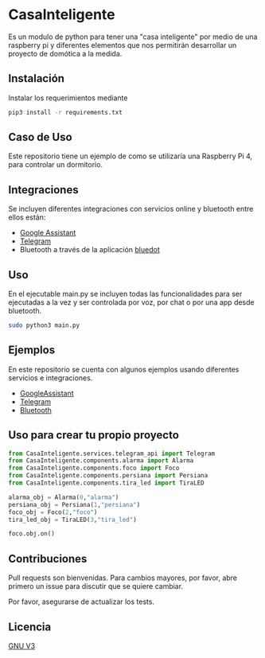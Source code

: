 # CasaInteligente

Es un modulo de python para tener una "casa inteligente" por medio de una raspberry pi y diferentes elementos que nos permitirán desarrollar un proyecto de domótica a la medida.

## Instalación

Instalar los requerimientos mediante 

```bash
pip3 install -r requirements.txt
```

## Caso de Uso
Este repositorio tiene un ejemplo de como se utilizaría una Raspberry Pi 4, para controlar un dormitorio.

## Integraciones
Se incluyen diferentes integraciones con servicios online y bluetooth entre ellos están:

* [Google Assistant](https://assistant.google.com/intl/es_es/)
* [Telegram](https://telegram.org/)
* Bluetooth a través de la aplicación [bluedot](https://play.google.com/store/apps/details?id=com.stuffaboutcode.bluedot&hl=es_PE)

## Uso
En el ejecutable main.py se incluyen todas las funcionalidades para ser ejecutadas a la vez y ser controlada por voz, por chat o por una app desde bluetooth.

```bash
sudo python3 main.py
```
## Ejemplos
En este repositorio se cuenta con algunos ejemplos usando diferentes servicios e integraciones.

* [GoogleAssistant](https://github.com/miguel17546mals/CasaInteligente/blob/main/google_assistant_demo.py)
* [Telegram](https://github.com/miguel17546mals/CasaInteligente/blob/main/casa_inteligente_telegram.py)
* [Bluetooth](https://github.com/miguel17546mals/CasaInteligente/blob/main/control_casa_inteligente.py)


## Uso para crear tu propio proyecto

```python
from CasaInteligente.services.telegram_api import Telegram
from CasaInteligente.components.alarma import Alarma
from CasaInteligente.components.foco import Foco
from CasaInteligente.components.persiana import Persiana
from CasaInteligente.components.tira_led import TiraLED

alarma_obj = Alarma(0,"alarma")
persiana_obj = Persiana(1,"persiana")
foco_obj = Foco(2,"foco")
tira_led_obj = TiraLED(3,"tira_led") 

foco.obj.on()
```

## Contribuciones
Pull requests son bienvenidas. Para cambios mayores, por favor, abre primero un issue para discutir que se quiere cambiar.

Por favor, asegurarse de actualizar los tests.

## Licencia
[GNU V3](https://choosealicense.com/licenses/agpl-3.0/)
